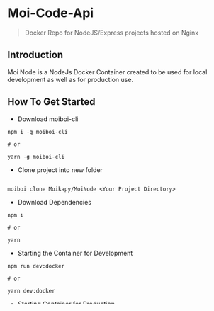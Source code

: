 # Moi-Code-Api
> Docker Repo for NodeJS/Express projects hosted on Nginx

## Introduction
Moi Node is a NodeJs Docker Container created to be used for local development as well as for production use.

## How To Get Started

- Download moiboi-cli
```
npm i -g moiboi-cli

# or

yarn -g moiboi-cli
```

- Clone project into new folder
```

moiboi clone Moikapy/MoiNode <Your Project Directory>

```

- Download Dependencies

```
npm i

# or

yarn
```

- Starting the Container for Development

```
npm run dev:docker

# or 

yarn dev:docker
```

- Starting Container for Production

```
npm run start:docker

# or

yarn start:docker
```

- Start Dev Server

```
npm run dev

# or

yarn dev
```

- Start Prod Server

```
npm start

# or

yarn start
```

